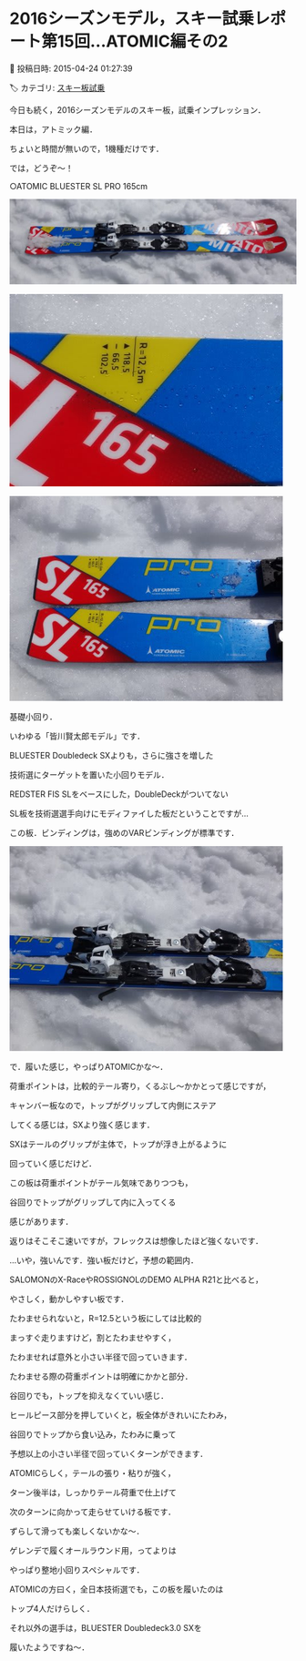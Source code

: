 # 2016シーズンモデル，スキー試乗レポート第15回…ATOMIC編その2

📅 投稿日時: 2015-04-24 01:27:39

🏷️ カテゴリ: [スキー板試乗](c0bd8048615710cee890e403a36cc9a2b.md)

今日も続く，2016シーズンモデルのスキー板，試乗インプレッション．


本日は，アトミック編．





ちょいと時間が無いので，1機種だけです．


では，どうぞ～！





○ATOMIC BLUESTER SL PRO 165cm







![0f6056c77ba5b30f9a698a3b5901d80b.jpg](images/0f6056c77ba5b30f9a698a3b5901d80b.jpg)









![61f9069dcbc6d5fecf7d9357c0fab155.jpg](images/61f9069dcbc6d5fecf7d9357c0fab155.jpg)









![5bd84f1c73c06673cf2a620a031bbfb5.jpg](images/5bd84f1c73c06673cf2a620a031bbfb5.jpg)







基礎小回り．





いわゆる「皆川賢太郎モデル」です．


BLUESTER Doubledeck SXよりも，さらに強さを増した


技術選にターゲットを置いた小回りモデル．


REDSTER FIS SLをベースにした，DoubleDeckがついてない


SL板を技術選選手向けにモディファイした板だということですが…


この板．ビンディングは，強めのVARビンディングが標準です．




![c155f80d1d48bba4d90c87fc55e30493.jpg](images/c155f80d1d48bba4d90c87fc55e30493.jpg)







で．履いた感じ，やっぱりATOMICかな～．


荷重ポイントは，比較的テール寄り，くるぶし～かかとって感じですが，


キャンバー板なので，トップがグリップして内側にステア


してくる感じは，SXより強く感じます．


SXはテールのグリップが主体で，トップが浮き上がるように


回っていく感じだけど．


この板は荷重ポイントがテール気味でありつつも，


谷回りでトップがグリップして内に入ってくる


感じがあります．


返りはそこそこ速いですが，フレックスは想像したほど強くないです．


…いや，強いんです．強い板だけど，予想の範囲内．


SALOMONのX-RaceやROSSIGNOLのDEMO ALPHA R21と比べると，


やさしく，動かしやすい板です．





たわませられないと，R=12.5という板にしては比較的


まっすぐ走りますけど，割とたわませやすく，


たわませれば意外と小さい半径で回っていきます．


たわませる際の荷重ポイントは明確にかかと部分．


谷回りでも，トップを抑えなくていい感じ．


ヒールピース部分を押していくと，板全体がきれいにたわみ，


谷回りでトップから食い込み，たわみに乗って


予想以上の小さい半径で回っていくターンができます．


ATOMICらしく，テールの張り・粘りが強く，


ターン後半は，しっかりテール荷重で仕上げて


次のターンに向かって走らせていける板です．





ずらして滑っても楽しくないかな～．


ゲレンデで履くオールラウンド用，ってよりは


やっぱり整地小回りスペシャルです．





ATOMICの方曰く，全日本技術選でも，この板を履いたのは


トップ4人だけらしく．


それ以外の選手は，BLUESTER Doubledeck3.0 SXを


履いたようですね～．
